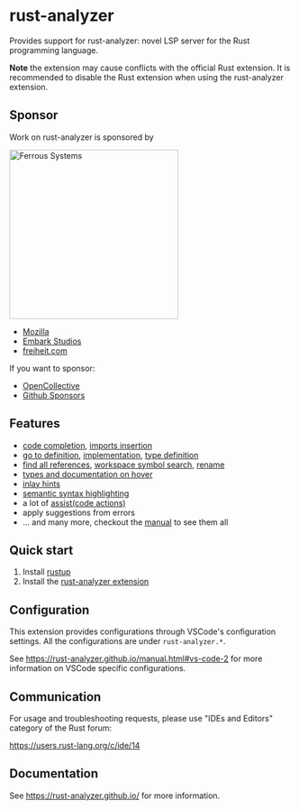 # rust-analyzer

Provides support for rust-analyzer: novel LSP server for the Rust programming language.

**Note** the extension may cause conflicts with the official Rust extension. It is recommended to disable the Rust extension when using the rust-analyzer extension.

## Sponsor

Work on rust-analyzer is sponsored by

[<img src="https://user-images.githubusercontent.com/1711539/58105231-cf306900-7bee-11e9-83d8-9f1102e59d29.png" alt="Ferrous Systems" width="300">](https://ferrous-systems.com/)

- [Mozilla](https://www.mozilla.org/en-US/)
- [Embark Studios](https://embark-studios.com/)
- [freiheit.com](https://www.freiheit.com)

If you want to sponsor:

- [OpenCollective](https://opencollective.com/rust-analyzer/)
- [Github Sponsors](https://github.com/sponsors/rust-analyzer)

## Features

- [code completion], [imports insertion]
- [go to definition], [implementation], [type definition]
- [find all references], [workspace symbol search], [rename]
- [types and documentation on hover]
- [inlay hints]
- [semantic syntax highlighting]
- a lot of [assist(code actions)]
- apply suggestions from errors
- ... and many more, checkout the [manual] to see them all

[code completion]: https://rust-analyzer.github.io/manual.html#magic-completions
[imports insertion]: https://rust-analyzer.github.io/manual.html#auto-import
[go to definition]: https://rust-analyzer.github.io/manual.html#go-to-definition
[implementation]: https://rust-analyzer.github.io/manual.html#go-to-implementation
[type definition]: https://rust-analyzer.github.io/manual.html#go-to-type-definition
[find all references]: https://rust-analyzer.github.io/manual.html#find-all-references
[workspace symbol search]: https://rust-analyzer.github.io/manual.html#workspace-symbol
[rename]: https://rust-analyzer.github.io/manual.html#rename
[types and documentation on hover]: https://rust-analyzer.github.io/manual.html#hover
[inlay hints]: https://rust-analyzer.github.io/manual.html#inlay-hints
[semantic syntax highlighting]: https://rust-analyzer.github.io/manual.html#semantic-syntax-highlighting
[assist(code actions)]: https://rust-analyzer.github.io/manual.html#assists-code-actions

[manual]: https://rust-analyzer.github.io/manual.html

## Quick start

1. Install [rustup]
2. Install the [rust-analyzer extension]

[rustup]: https://rustup.rs
[rust-analyzer extension]: https://marketplace.visualstudio.com/items?itemName=matklad.rust-analyzer

## Configuration

This extension provides configurations through VSCode's configuration settings. All the configurations are under `rust-analyzer.*`.

See <https://rust-analyzer.github.io/manual.html#vs-code-2> for more information on VSCode specific configurations.

## Communication

For usage and troubleshooting requests, please use "IDEs and Editors" category of the Rust forum:

<https://users.rust-lang.org/c/ide/14>

## Documentation

See <https://rust-analyzer.github.io/> for more information.
